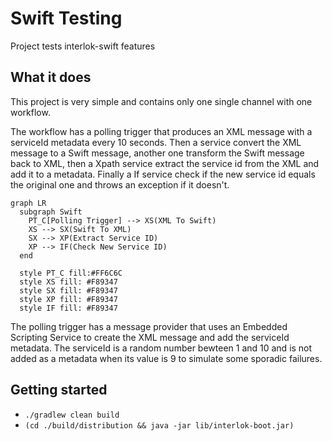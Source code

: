 # Swift Testing

Project tests interlok-swift features

## What it does

This project is very simple and contains only one single channel with one workflow.

The workflow has a polling trigger that produces an XML message with a serviceId metadata every 10 seconds.
Then a service convert the XML message to a Swift message, another one transform the Swift message back to XML, then a Xpath service extract the service id from the XML and add it to a metadata.
Finally a If service check if the new service id equals the original one and throws an exception if it doesn't.

```mermaid
graph LR
  subgraph Swift
    PT_C[Polling Trigger] --> XS(XML To Swift)
    XS --> SX(Swift To XML)
    SX --> XP(Extract Service ID)
    XP --> IF(Check New Service ID)
  end

  style PT_C fill:#FF6C6C
  style XS fill: #F89347
  style SX fill: #F89347
  style XP fill: #F89347
  style IF fill: #F89347
```

The polling trigger has a message provider that uses an Embedded Scripting Service to create the XML message and add the serviceId metadata.
The serviceId is a random number bewteen 1 and 10 and is not added as a metadata when its value is 9 to simulate some sporadic failures.

## Getting started

* `./gradlew clean build`
* `(cd ./build/distribution && java -jar lib/interlok-boot.jar)`
